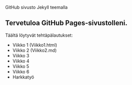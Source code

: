 GitHub sivusto Jekyll teemalla
## Tervetuloa GitHub Pages-sivustolleni.
Täältä löytyvät tehtäpälautukset:


- Viikko 1 (Viikko1.html)
- Viikko 2 (Viikko2.md)
- Viikko 3
- Viikko 4
- Viikko 5
- Viikko 6
- Harkkatyö
